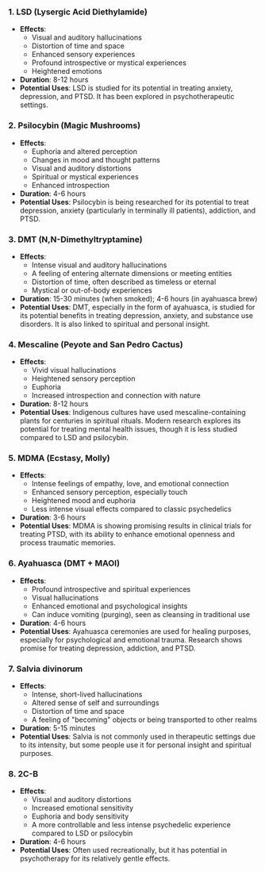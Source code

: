 ### 1. **LSD (Lysergic Acid Diethylamide)**

- **Effects**:
    - Visual and auditory hallucinations
    - Distortion of time and space
    - Enhanced sensory experiences
    - Profound introspective or mystical experiences
    - Heightened emotions
- **Duration**: 8-12 hours
- **Potential Uses**: LSD is studied for its potential in treating anxiety, depression, and PTSD. It has been explored in psychotherapeutic settings.

### 2. **Psilocybin (Magic Mushrooms)**

- **Effects**:
    - Euphoria and altered perception
    - Changes in mood and thought patterns
    - Visual and auditory distortions
    - Spiritual or mystical experiences
    - Enhanced introspection
- **Duration**: 4-6 hours
- **Potential Uses**: Psilocybin is being researched for its potential to treat depression, anxiety (particularly in terminally ill patients), addiction, and PTSD.

### 3. **DMT (N,N-Dimethyltryptamine)**

- **Effects**:
    - Intense visual and auditory hallucinations
    - A feeling of entering alternate dimensions or meeting entities
    - Distortion of time, often described as timeless or eternal
    - Mystical or out-of-body experiences
- **Duration**: 15-30 minutes (when smoked); 4-6 hours (in ayahuasca brew)
- **Potential Uses**: DMT, especially in the form of ayahuasca, is studied for its potential benefits in treating depression, anxiety, and substance use disorders. It is also linked to spiritual and personal insight.

### 4. **Mescaline (Peyote and San Pedro Cactus)**

- **Effects**:
    - Vivid visual hallucinations
    - Heightened sensory perception
    - Euphoria
    - Increased introspection and connection with nature
- **Duration**: 8-12 hours
- **Potential Uses**: Indigenous cultures have used mescaline-containing plants for centuries in spiritual rituals. Modern research explores its potential for treating mental health issues, though it is less studied compared to LSD and psilocybin.

### 5. **MDMA (Ecstasy, Molly)**

- **Effects**:
    - Intense feelings of empathy, love, and emotional connection
    - Enhanced sensory perception, especially touch
    - Heightened mood and euphoria
    - Less intense visual effects compared to classic psychedelics
- **Duration**: 3-6 hours
- **Potential Uses**: MDMA is showing promising results in clinical trials for treating PTSD, with its ability to enhance emotional openness and process traumatic memories.

### 6. **Ayahuasca (DMT + MAOI)**

- **Effects**:
    - Profound introspective and spiritual experiences
    - Visual hallucinations
    - Enhanced emotional and psychological insights
    - Can induce vomiting (purging), seen as cleansing in traditional use
- **Duration**: 4-6 hours
- **Potential Uses**: Ayahuasca ceremonies are used for healing purposes, especially for psychological and emotional trauma. Research shows promise for treating depression, addiction, and PTSD.

### 7. **Salvia divinorum**

- **Effects**:
    - Intense, short-lived hallucinations
    - Altered sense of self and surroundings
    - Distortion of time and space
    - A feeling of "becoming" objects or being transported to other realms
- **Duration**: 5-15 minutes
- **Potential Uses**: Salvia is not commonly used in therapeutic settings due to its intensity, but some people use it for personal insight and spiritual purposes.

### 8. **2C-B**

- **Effects**:
    - Visual and auditory distortions
    - Increased emotional sensitivity
    - Euphoria and body sensitivity
    - A more controllable and less intense psychedelic experience compared to LSD or psilocybin
- **Duration**: 4-6 hours
- **Potential Uses**: Often used recreationally, but it has potential in psychotherapy for its relatively gentle effects.